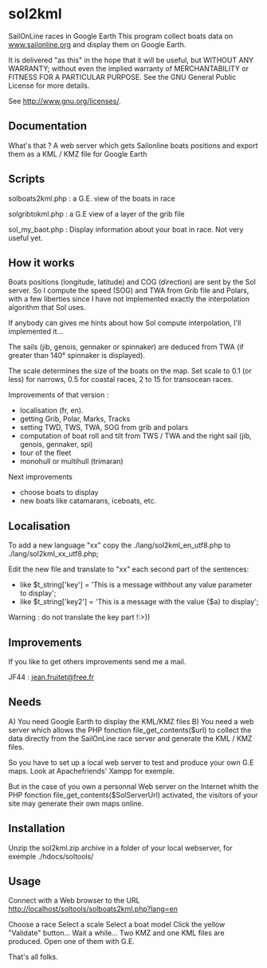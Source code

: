 # sol2kml
SailOnLine races in Google Earth
This program collect boats data on www.sailonline.org and display them on Google Earth.

It is delivered "as this" in the hope that it will be useful,
but WITHOUT ANY WARRANTY; without even the implied warranty of
MERCHANTABILITY or FITNESS FOR A PARTICULAR PURPOSE.
See the GNU General Public License for more details.

See <http://www.gnu.org/licenses/>.

Documentation
-------------
What's that ?
A web server which gets Sailonline boats positions and export them as a KML / KMZ file for Google Earth

Scripts
----------------
solboats2kml.php : a G.E. view of the boats  in race

solgribtokml.php : a G.E view of a layer of the grib file

sol_my_baot.php : Display information about your boat in race.  Not very useful yet.

How it works
----------------
Boats positions (longitude, latitude) and COG (direction) are sent by the Sol server.
So I compute the speed (SOG) and  TWA from Grib file and Polars, with a few liberties
since I have not implemented exactly the interpolation algorithm that Sol uses.

If anybody can gives me hints about how Sol compute interpolation, I'll implemented it...

The sails (jib, genois, gennaker or spinnaker) are deduced from TWA (if greater than 140° spinnaker is displayed).

The scale determines the size of the boats on the map.
Set scale to 0.1 (or less) for narrows, 0.5 for coastal races, 2 to 15 for transocean races.

Improvements of that version :
- localisation (fr, en).
- getting Grib, Polar, Marks, Tracks
- setting TWD, TWS, TWA, SOG from grib and polars
- computation of boat roll and tilt from TWS / TWA and the right sail (jib, genois, gennaker, spi)
- tour of the fleet
- monohull or multihull (trimaran)

Next improvements
- choose boats to display
- new boats like catamarans, iceboats, etc.

Localisation
------------
To add a new language "xx" copy the ./lang/sol2kml_en_utf8.php to ./lang/sol2kml_xx_utf8.php;

Edit the new file and translate to "xx" each second part of the sentences:
- like $t_string['key'] = 'This is a message withhout any value parameter to display';
- like $t_string['key2'] = 'This is a message with the value {$a} to display';

Warning : do not translate the key part !:>))

Improvements
------------
If you like to get others improvements send me a mail.

JF44 : jean.fruitet@free.fr

Needs
-----
A) You need Google Earth to display the KML/KMZ files
B) You need a web server which allows the PHP fonction file_get_contents($url) to collect the data
directly from the SailOnLine race server and generate the KML / KMZ files.

So you have to set up a local web server to test and produce your own G.E maps.
Look at Apachefriends' Xampp for exemple.

But in the case of you own a personnal Web server on the Internet whith the PHP fonction file_get_contents($SolServerUrl)
activated, the visitors of your site may generate their own maps online.

Installation
------------
Unzip the sol2kml.zip archive in a folder of your local webserver, for exemple
./hdocs/soltools/

Usage
-----
Connect with a Web browser to the URL
<a href="http://localhost/soltools/solboats2kml.php?lang=en">http://localhost/soltools/solboats2kml.php?lang=en</a>

Choose a race
Select a scale
Select a boat model
Click the yellow "Validate" button...
Wait a while... Two KMZ and one KML files are produced.
Open one of them with G.E.


That's all folks.

